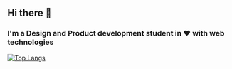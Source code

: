 ## Hi there 👋
### I'm a Design and Product development student in ❤️ with web technologies

[![Top Langs](https://github-readme-stats.vercel.app/api/top-langs/?username=yamanadamnor)](https://github.com/anuraghazra/github-readme-stats)

